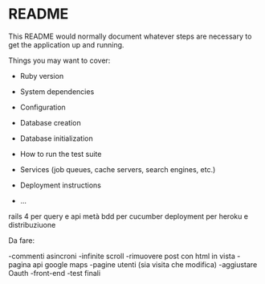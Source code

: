 # README

This README would normally document whatever steps are necessary to get the
application up and running.

Things you may want to cover:

* Ruby version

* System dependencies

* Configuration

* Database creation

* Database initialization

* How to run the test suite

* Services (job queues, cache servers, search engines, etc.)

* Deployment instructions

* ...

rails 4 per query e api
metà bdd per cucumber
deployment per heroku e distribuziuone



Da fare:

-commenti asincroni
-infinite scroll
-rimuovere post con html in vista
-pagina api google maps
-pagine utenti (sia visita che modifica)
-aggiustare Oauth
-front-end
-test finali